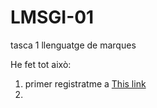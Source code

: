 # LMSGI-01
tasca 1 llenguatge de marques

He fet tot això:
1. primer registratme a [This link](https://github.com/)
2. 
